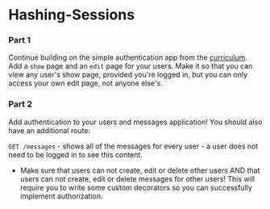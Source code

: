 # Hashing-Sessions

### Part 1

Continue building on the simple authentication app from the [curriculum](https://github.com/rithmschool/python_curriculum/blob/master/Unit-03/03-hashing_cookies_sessions.md). Add a `show` page and an `edit` page for your users. Make it so that you can view any user's show page, provided you're logged in, but you can only access your own edit page, not anyone else's.

### Part 2

Add authentication to your users and messages application! You should also have an additional route:

`GET /messages` - shows all of the messages for every user - a user does not need to be logged in to see this content.

- Make sure that users can not create, edit or delete other users AND that users can not create, edit or delete messages for other users! This will require you to write some custom decorators so you can successfully implement authorization. 
